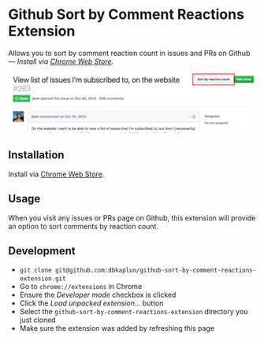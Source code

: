 Github Sort by Comment Reactions Extension
======
Allows you to sort by comment reaction count in issues and PRs on Github &mdash; *Install via [Chrome Web Store](https://chrome.google.com/webstore/detail/github-sort-by-comment-re/mgkdeelfbcjcfdhbjahmomdigbkogmln).*

![Screenshot](https://raw.githubusercontent.com/dbkaplun/github-sort-by-comment-reactions-extension/master/screenshot.png)

## Installation

Install via [Chrome Web Store](https://chrome.google.com/webstore/detail/github-sort-by-comment-re/mgkdeelfbcjcfdhbjahmomdigbkogmln).

## Usage

When you visit any issues or PRs page on Github, this extension will provide an option to sort comments by reaction count.

## Development

* `git clone git@github.com:dbkaplun/github-sort-by-comment-reactions-extension.git`
* Go to `chrome://extensions` in Chrome
* Ensure the *Developer mode* checkbox is clicked
* Click the *Load unpacked extension...* button
* Select the `github-sort-by-comment-reactions-extension` directory you just cloned
* Make sure the extension was added by refreshing this page
